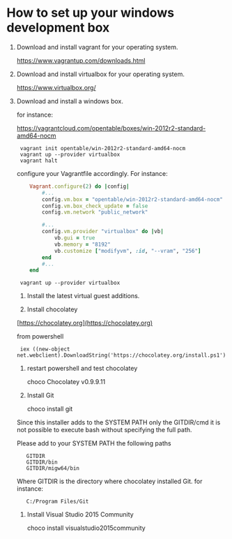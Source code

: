 # How to set up your windows development box

1. Download and install vagrant for your operating system.

    https://www.vagrantup.com/downloads.html

1. Download and install virtualbox for your operating system.

    https://www.virtualbox.org/

1. Download and install a windows box.

    for instance:

    https://vagrantcloud.com/opentable/boxes/win-2012r2-standard-amd64-nocm

        vagrant init opentable/win-2012r2-standard-amd64-nocm
        vagrant up --provider virtualbox
        vagrant halt

    configure your Vagrantfile accordingly. For instance:

    `````ruby
        Vagrant.configure(2) do |config|
            #...
            config.vm.box = "opentable/win-2012r2-standard-amd64-nocm"
            config.vm.box_check_update = false
            config.vm.network "public_network"

            #...
            config.vm.provider "virtualbox" do |vb|
                vb.gui = true
                vb.memory = "8192"
                vb.customize ["modifyvm", :id, "--vram", "256"]
            end
            #...
        end
    `````

        vagrant up --provider virtualbox

    1. Install the latest virtual guest additions.

    1. Install chocolatey

    [https://chocolatey.org](https://chocolatey.org)

    from powershell

        iex ((new-object net.webclient).DownloadString('https://chocolatey.org/install.ps1'))

    1. restart powershell and test chocolatey

        choco
        Chocolatey v0.9.9.11

    1. Install Git
    
        choco install git

    Since this installer adds to the SYSTEM PATH only the GITDIR/cmd it
    is not possible to execute bash without specifying the full path.

    Please add to your SYSTEM PATH the following paths

          GITDIR
          GITDIR/bin
          GITDIR/migw64/bin

    Where GITDIR is the directory where chocolatey installed Git. for instance:

          C:/Program Files/Git

    1. Install Visual Studio 2015 Community

        choco install visualstudio2015community
